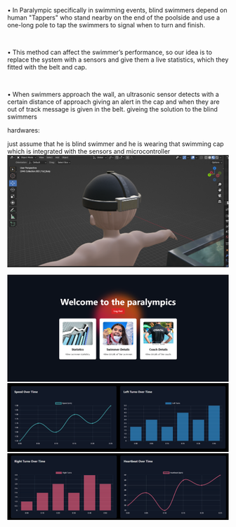 • In Paralympic specifically in swimming events, blind swimmers depend on human "Tappers" who stand nearby on the end of the poolside and use a one-long pole to tap the swimmers to signal when to turn and finish.  ​

​

• This method can affect the swimmer’s performance, so our idea is to replace the system with a sensors and give them a live statistics, which they fitted with the belt and cap. ​

​

• When swimmers approach the wall, an ultrasonic sensor detects with a certain distance of approach giving an alert in the cap and when they are out of track message is given in the belt.
giveing the solution to the blind swimmers 

hardwares: 


just assume that he is blind swimmer and he is wearing that swimming cap which is integrated with the sensors and microcontroller
![Another Screenshot](src/images/cap.png)

![Another Screenshot](src/images/photo.png)
![Another Screenshot](src/images/photo2.png)
![Another Screenshot](src/images/photo3.png)
